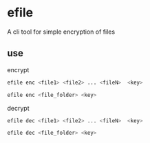 # efile
A cli tool for simple encryption of files

## use
encrypt
```bash
efile enc <file1> <file2> ... <fileN>  <key>

efile enc <file_folder> <key>
```

decrypt
```bash
efile dec <file1> <file2> ... <fileN>  <key>

efile dec <file_folder> <key>
```